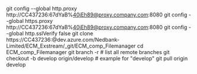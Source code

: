 git config --global http.proxy http://CC437236:67dYaB%40jEh89@proxy.company.com:8080
git config --global https.proxy http://CC437236:67dYaB%40jEh89@proxy.company.com:8080
git config --global http.sslVerify false
git clone https://CC437236:<PAT>@dev.azure.com/Nedbank-Limited/ECM_Exstream/_git/ECM_comp_Filemanager
cd ECM_comp_Filemanager
git branch -r                # list all remote branches
git checkout -b develop origin/develop   # example for "develop"
git pull origin develop
